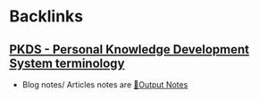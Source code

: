 
# Backlinks
## [PKDS - Personal Knowledge Development System terminology](<PKDS - Personal Knowledge Development System terminology.md>)
- Blog notes/ Articles notes are [📝Output Notes](<📝Output Notes.md>)

